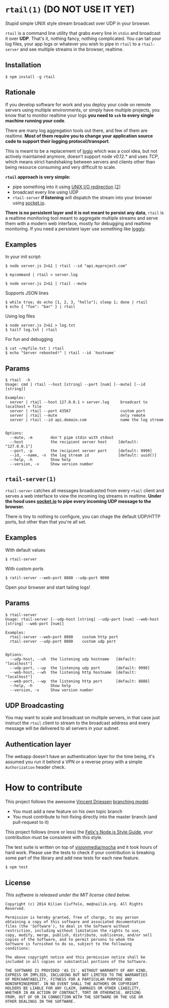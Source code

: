 # `rtail(1)` (DO NOT USE IT YET)

Stupid simple UNIX style stream broadcast over UDP in your browser.

`rtail` is a command line utility that grabs every line in `stdin` and broadcast it over **UDP**. That's it, nothing fancy, nothing complicated. You can tail your log files, your app logs or whatever you wish to pipe in `rtail` to a `rtail-server` and see multiple streams in the browser, realtime.

## Installation

    $ npm install -g rtail

## Rationale

If you develop software for work and you deploy your code on remote servers using multiple environments, or simply have multiple projects, you know that to monitor realtime your logs **you need to `ssh` to every single machine running your code**.

There are many log aggregation tools out there, and few of them are realtime. **Most of them require you to change your application source code to support their logging protocol/transport**.

This is meant to be a replacement of [logio](https://github.com/NarrativeScience/Log.io/commits/master) which was a cool idea, but not actively maintained anymore, doesn't support node v0.12.* and uses *TCP*, which means strict handshaking between servers and clients other than being resource consuming and very difficult to scale.

**`rtail` approach is very simple:**
* pipe something into it using [UNIX I/O redirection](http://www.westwind.com/reference/os-x/commandline/pipes.html) [[2]](http://www.codecoffee.com/tipsforlinux/articles2/042.html)
* broadcast every line using UDP
* `rtail-server` **if listening** will dispatch the stream into your browser using [socket.io](http://socket.io/).

**There is no persistent layer and it is not meant to persist any data**, `rtail` is a realtime monitoring tool meant to aggregate multiple streams and serve them with a modern web interface, mostly for debugging and realtime monitoring. If you need a persistent layer use something like [loggly](https://www.loggly.com/).

## Examples

In your init script:

    $ node server.js 2>&1 | rtail --id "api.myproject.com"

    $ mycommand | rtail > server.log

    $ node server.js 2>&1 | rtail --mute

Supports JSON lines

    $ while true; do echo [1, 2, 3, "hello"]; sleep 1; done | rtail
    $ echo { "foo": "bar" } | rtail

Using log files

    $ node server.js 2>&1 > log.txt
    $ tailf log.txt | rtail

For fun and debugging

    $ cat ~/myfile.txt | rtail
    $ echo "Server rebooted!" | rtail --id `hostname`

## Params

    $ rtail  -h
    Usage: cmd | rtail --host [string] --port [num] [--mute] [--id [string]]

    Examples:
      server | rtail --host 127.0.0.1 > server.log     broadcast to localhost + file
      server | rtail --port 43567                      custom port
      server | rtail --mute                            only remote
      server | rtail --id api.domain.com               name the log stream


    Options:
      --mute, -m        don't pipe stdin with stdout
      --host            the recipient server host     [default: "127.0.0.1"]
      --port, -p        the recipient server port     [default: 9999]
      --id, --name, -n  the log stream id             [default: uuid()]
      --help, -h        Show help
      --version, -v     Show version number

## `rtail-server(1)`

`rtail-server` catches all messages broadcasted from every `rtail` client and serves a web interface to view the incoming log streams in realtime. **Under the hood uses [socket.io](http://socket.io) to pipe every incoming UDP message to the browser.**

There is tiny to nothing to configure, you can chage the default UDP/HTTP ports, but other than that you're all set.

## Examples

With default values

    $ rtail-server

With custom ports

    $ ratil-server --web-port 8080 --udp-port 9090


Open your browser and start tailing logs!

## Params

    $ rtail-server
    Usage: rtail-server [--udp-host [string] --udp-port [num] --web-host [string] --web-port [num]]

    Examples:
      rtail-server --web-port 8080    custom http port
      rtail-server --udp-port 8080    custom udp port


    Options:
      --udp-host, --uh  the listening udp hostname   [default: "localhost"]
      --udp-port, --up  the listening udp port       [default: 9999]
      --web-host, --wh  the listening http hostname  [default: "localhost"]
      --web-port, --wp  the listening http port      [default: 8888]
      --help, -h        Show help
      --version, -v     Show version number

## UDP Broadcasting

You may want to scale and broadcast on multiple servers, in that case just instruct the `rtail` client to stream to the broadcast address and every message will be delivered to all servers in your subnet.

## Authentication layer

The webapp doesn't have an authentication layer for the time being, it's assumed you run it behind a VPN or a reverse proxy with a simple `Authorization` header check.

# How to contribute

This project follows the awesome [Vincent Driessen](http://nvie.com/about/) [branching model](http://nvie.com/posts/a-successful-git-branching-model/).

* You must add a new feature on his own topic branch
* You must contribute to hot-fixing directly into the master branch (and pull-request to it)

This project follows (more or less) the [Felix's Node.js Style Guide](http://nodeguide.com/style.html), your contribution must be consistent with this style.

The test suite is written on top of [visionmedia/mocha](http://visionmedia.github.com/mocha/) and it took hours of hard work. Please use the tests to check if your contribution is breaking some part of the library and add new tests for each new feature.

    $ npm test

## License

_This software is released under the MIT license cited below_.

    Copyright (c) 2014 Kilian Ciuffolo, me@nailik.org. All Rights Reserved.

    Permission is hereby granted, free of charge, to any person
    obtaining a copy of this software and associated documentation
    files (the 'Software'), to deal in the Software without
    restriction, including without limitation the rights to use,
    copy, modify, merge, publish, distribute, sublicense, and/or sell
    copies of the Software, and to permit persons to whom the
    Software is furnished to do so, subject to the following
    conditions:

    The above copyright notice and this permission notice shall be
    included in all copies or substantial portions of the Software.

    THE SOFTWARE IS PROVIDED 'AS IS', WITHOUT WARRANTY OF ANY KIND,
    EXPRESS OR IMPLIED, INCLUDING BUT NOT LIMITED TO THE WARRANTIES
    OF MERCHANTABILITY, FITNESS FOR A PARTICULAR PURPOSE AND
    NONINFRINGEMENT. IN NO EVENT SHALL THE AUTHORS OR COPYRIGHT
    HOLDERS BE LIABLE FOR ANY CLAIM, DAMAGES OR OTHER LIABILITY,
    WHETHER IN AN ACTION OF CONTRACT, TORT OR OTHERWISE, ARISING
    FROM, OUT OF OR IN CONNECTION WITH THE SOFTWARE OR THE USE OR
    OTHER DEALINGS IN THE SOFTWARE.
